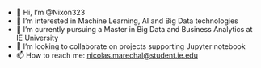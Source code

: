 - 👋 Hi, I’m @Nixon323
- 👀 I’m interested in Machine Learning, AI and Big Data technologies
- 🌱 I’m currently pursuing a Master in Big Data and Business Analytics at IE University
- 💞️ I’m looking to collaborate on projects supporting Jupyter notebook
- 📫 How to reach me: nicolas.marechal@student.ie.edu 
